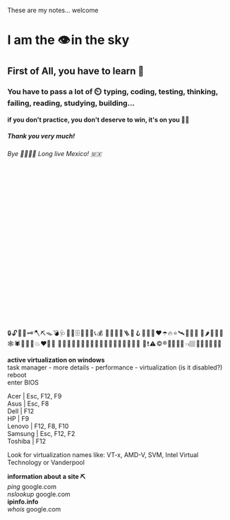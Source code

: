 These are my notes... welcome <br/>

# I am the 👁️ in the sky

## First of All, you have to learn 🐧 

### You have to pass a lot of ⏲️  typing, coding, testing, thinking, failing, reading, studying, building...

#### if you don't practice, you don't deserve to win, it's on you 🫵🏾 

##### Thank you very much!

###### Bye 🫱🏻‍🫲🏾 Long live Mexico! 🇲🇽 

<br/><br/><br/><br/><br/><br/><br/><br/><br/><br/>
<br/><br/><br/><br/><br/><br/><br/><br/><br/><br/>



🔒 🔓 🔐 🔑 🗝️ 🪓 ⛏️ 🪤 💣 🩺 🪪 🔗 🗄️ 🔌 🪫 🔋 📞 💰 
🔎 💾 📌 💊 🪜 🧰 🪝 📡 🎩 🥊 ♥️ ☂️ 🔥 ⭐ 🛰️ 🧭 🚨 🧱
🥝 🌶️ 🍝 🐻 🐙 🕸️ 🕷️ 🐉 🦏 🦠 💥 ❤️‍🔥 💯 
🫦 🧠 🐫 🦎 🐞 🦋 🐜 🦄 🦮 🐬 🦈 🥑 🍜 🍕 🥦 🍄 🍷 🍺 
🍪 ❗ ⚠️ ©️ ®️ 🤌🏾 🫳🏽 👈🏽 💪🏽 👂🏽 🤝🏾 <br/>

__active virtualization on windows__ <br/>
task manager - more details - performance - virtualization (is it disabled?) <br/>
reboot <br/>
enter BIOS <br/>

Acer    | Esc, F12, F9 <br/>
Asus    | Esc, F8 <br/>
Dell    | F12 <br/>
HP      | F9 <br/>
Lenovo  | F12, F8, F10 <br/>
Samsung | Esc, F12, F2 <br/>
Toshiba | F12 <br/>

Look for virtualization names like: VT-x, AMD-V, SVM, Intel Virtual Technology or Vanderpool <br/>

__information about a site ⛏️__ <br/>
_ping_ google.com <br/>
_nslookup_ google.com <br/>
__ipinfo.info__ <br/>
_whois_ google.com <br/>


